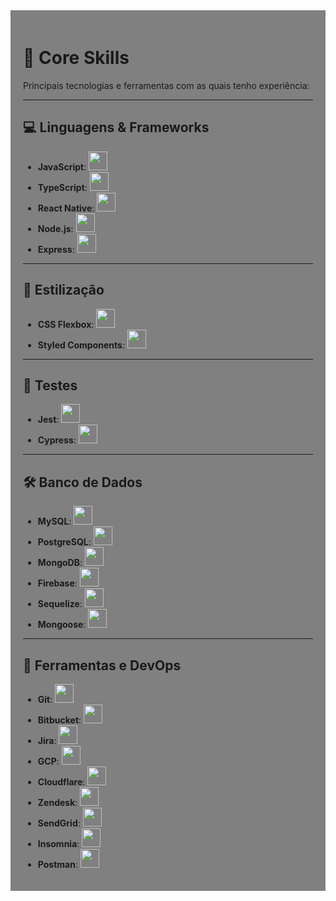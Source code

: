 <div style="background-color: gray; padding: 20px;">

  # 🚀 Core Skills

  Principais tecnologias e ferramentas com as quais tenho experiência:

  ---

  ## 💻 Linguagens & Frameworks

  - **JavaScript**: <img src="https://cdn.jsdelivr.net/gh/devicons/devicon/icons/javascript/javascript-original.svg" height="30"/>
  - **TypeScript**: <img src="https://cdn.jsdelivr.net/gh/devicons/devicon/icons/typescript/typescript-original.svg" height="30"/>
  - **React Native**: <img src="https://cdn.jsdelivr.net/gh/devicons/devicon/icons/react/react-original.svg" height="30"/>
  - **Node.js**: <img src="https://cdn.jsdelivr.net/gh/devicons/devicon/icons/nodejs/nodejs-original.svg" height="30"/>
  - **Express**: <img src="https://cdn.jsdelivr.net/gh/devicons/devicon/icons/express/express-original.svg" height="30"/>

  ---

  ## 🎨 Estilização

  - **CSS Flexbox**: <img src="https://cdn.jsdelivr.net/gh/devicons/devicon/icons/css3/css3-original.svg" height="30"/>
  - **Styled Components**: <img src="https://raw.githubusercontent.com/styled-components/brand/master/styled-components.png" height="30"/>

  ---

  ## 🧪 Testes

  - **Jest**: <img src="https://cdn.jsdelivr.net/gh/devicons/devicon/icons/jest/jest-plain.svg" height="30"/>
  - **Cypress**: <img src="https://avatars.githubusercontent.com/u/8908513?s=200&v=4" height="30"/>

  ---

  ## 🛠️ Banco de Dados

  - **MySQL**: <img src="https://cdn.jsdelivr.net/gh/devicons/devicon/icons/mysql/mysql-original.svg" height="30"/>
  - **PostgreSQL**: <img src="https://cdn.jsdelivr.net/gh/devicons/devicon/icons/postgresql/postgresql-original.svg" height="30"/>
  - **MongoDB**: <img src="https://cdn.jsdelivr.net/gh/devicons/devicon/icons/mongodb/mongodb-original.svg" height="30"/>
  - **Firebase**: <img src="https://cdn.jsdelivr.net/gh/devicons/devicon/icons/firebase/firebase-plain.svg" height="30"/>
  - **Sequelize**: <img src="https://cdn.jsdelivr.net/gh/devicons/devicon/icons/sequelize/sequelize-original.svg" height="30"/>
  - **Mongoose**: <img src="https://avatars.githubusercontent.com/u/7552965?s=200&v=4" height="30"/>

  ---

  ## 🔧 Ferramentas e DevOps

  - **Git**: <img src="https://cdn.jsdelivr.net/gh/devicons/devicon/icons/git/git-original.svg" height="30"/>
  - **Bitbucket**: <img src="https://cdn.jsdelivr.net/gh/devicons/devicon/icons/bitbucket/bitbucket-original.svg" height="30"/>
  - **Jira**: <img src="https://cdn.jsdelivr.net/gh/devicons/devicon/icons/jira/jira-original.svg" height="30"/>
  - **GCP**: <img src="https://cdn.jsdelivr.net/gh/devicons/devicon/icons/googlecloud/googlecloud-original.svg" height="30"/>
  - **Cloudflare**: <img src="https://www.vectorlogo.zone/logos/cloudflare/cloudflare-icon.svg" height="30"/>
  - **Zendesk**: <img src="https://cdn.simpleicons.org/zendesk/03363D" height="30"/>
  - **SendGrid**: <img src="https://www.vectorlogo.zone/logos/sendgrid/sendgrid-icon.svg" height="30"/>
  - **Insomnia**: <img src="https://cdn.jsdelivr.net/gh/devicons/devicon/icons/insomnia/insomnia-original.svg" height="30"/>
  - **Postman**: <img src="https://www.vectorlogo.zone/logos/getpostman/getpostman-icon.svg" height="30"/>
</div>
